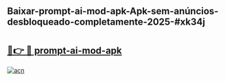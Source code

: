 ## Baixar-prompt-ai-mod-apk-Apk-sem-anúncios-desbloqueado-completamente-2025-#xk34j

# <h2><a href="https://ainizakaria.my?title=prompt-ai-mod-apk&ref=20M">🔗👉 🔴 prompt-ai-mod-apk</a></h2>

[![acn](https://github.com/user-attachments/assets/0f9c940e-d8b0-45ae-aac7-cd30a18b3e1c)](https://ainizakaria.my?title=prompt-ai-mod-apk&ref=20M)

